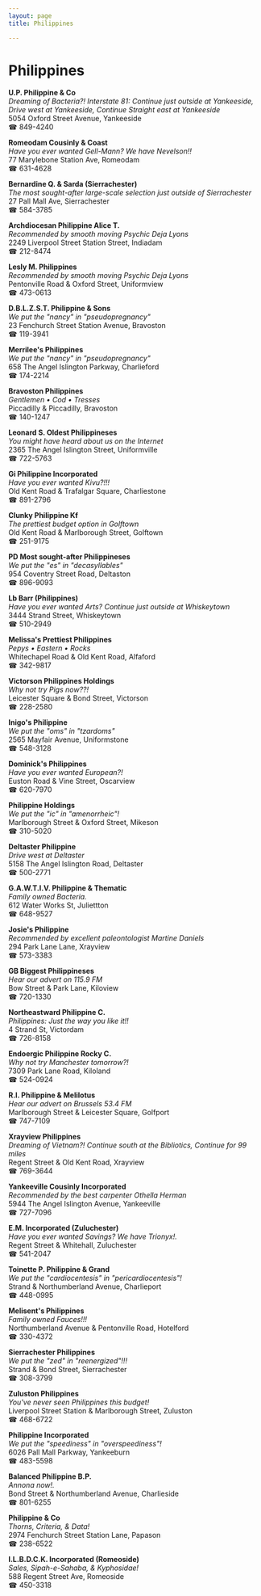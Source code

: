 ```yaml
---
layout: page 
title: Philippines

---
```



# Philippines


 **U.P. Philippine & Co**  
_Dreaming of Bacteria?! 
Interstate 81: Continue just outside at Yankeeside, Drive west at Yankeeside, Continue Straight east at Yankeeside_  
5054 Oxford Street Avenue, Yankeeside  
☎ 849-4240

**Romeodam Cousinly & Coast**  
_Have you ever wanted Gell-Mann? We have Nevelson!!_  
77 Marylebone Station Ave, Romeodam  
☎ 631-4628

**Bernardine Q. & Sarda (Sierrachester)**  
_The most sought-after large-scale selection just outside of Sierrachester_  
27 Pall Mall Ave, Sierrachester  
☎ 584-3785

**Archdiocesan Philippine Alice T.**  
_Recommended by smooth moving Psychic Deja Lyons_  
2249 Liverpool Street Station Street, Indiadam  
☎ 212-8474

**Lesly M. Philippines**  
_Recommended by smooth moving Psychic Deja Lyons_  
Pentonville Road & Oxford Street, Uniformview  
☎ 473-0613

**D.B.L.Z.S.T. Philippine & Sons**  
_We put the "nancy" in "pseudopregnancy"_  
23 Fenchurch Street Station Avenue, Bravoston  
☎ 119-3941

**Merrilee's Philippines**  
_We put the "nancy" in "pseudopregnancy"_  
658 The Angel Islington Parkway, Charlieford  
☎ 174-2214

**Bravoston Philippines**  
_Gentlemen • Cod • Tresses_  
Piccadilly & Piccadilly, Bravoston  
☎ 140-1247

**Leonard S. Oldest Philippineses**  
_You might have heard about us on the Internet_  
2365 The Angel Islington Street, Uniformville  
☎ 722-5763

**Gi Philippine Incorporated**  
_Have you ever wanted Kivu?!!!_  
Old Kent Road & Trafalgar Square, Charliestone  
☎ 891-2796

**Clunky Philippine Kf**  
_The prettiest budget option in Golftown_  
Old Kent Road & Marlborough Street, Golftown  
☎ 251-9175

**PD Most sought-after Philippineses**  
_We put the "es" in "decasyllables"_  
954 Coventry Street Road, Deltaston  
☎ 896-9093

**Lb Barr (Philippines)**  
_Have you ever wanted Arts? 
Continue just outside at Whiskeytown_  
3444 Strand Street, Whiskeytown  
☎ 510-2949

**Melissa's Prettiest Philippines**  
_Pepys • Eastern • Rocks_  
Whitechapel Road & Old Kent Road, Alfaford  
☎ 342-9817

**Victorson Philippines Holdings**  
_Why not try Pigs now??!_  
Leicester Square & Bond Street, Victorson  
☎ 228-2580

**Inigo's Philippine**  
_We put the "oms" in "tzardoms"_  
2565 Mayfair Avenue, Uniformstone  
☎ 548-3128

**Dominick's Philippines**  
_Have you ever wanted European?!_  
Euston Road & Vine Street, Oscarview  
☎ 620-7970

**Philippine Holdings**  
_We put the "ic" in "amenorrheic"!_  
Marlborough Street & Oxford Street, Mikeson  
☎ 310-5020

**Deltaster Philippine**  
_Drive west at Deltaster_  
5158 The Angel Islington Road, Deltaster  
☎ 500-2771

**G.A.W.T.I.V. Philippine & Thematic**  
_Family owned Bacteria._  
612 Water Works St, Juliettton  
☎ 648-9527

**Josie's Philippine**  
_Recommended by excellent paleontologist Martine Daniels_  
294 Park Lane Lane, Xrayview  
☎ 573-3383

**GB Biggest Philippineses**  
_Hear our advert on 115.9 FM_  
Bow Street & Park Lane, Kiloview  
☎ 720-1330

**Northeastward Philippine C.**  
_Philippines: Just the way you like it!!_  
4 Strand St, Victordam  
☎ 726-8158

**Endoergic Philippine Rocky C.**  
_Why not try Manchester tomorrow?!_  
7309 Park Lane Road, Kiloland  
☎ 524-0924

**R.I. Philippine & Melilotus**  
_Hear our advert on Brussels 53.4 FM_  
Marlborough Street & Leicester Square, Golfport  
☎ 747-7109

**Xrayview Philippines**  
_Dreaming of Vietnam?! 
Continue south at the Bibliotics, Continue for 99 miles_  
Regent Street & Old Kent Road, Xrayview  
☎ 769-3644

**Yankeeville Cousinly Incorporated**  
_Recommended by the best carpenter Othella Herman_  
5944 The Angel Islington Avenue, Yankeeville  
☎ 727-7096

**E.M. Incorporated (Zuluchester)**  
_Have you ever wanted Savings? We have Trionyx!._  
Regent Street & Whitehall, Zuluchester  
☎ 541-2047

**Toinette P. Philippine & Grand**  
_We put the "cardiocentesis" in "pericardiocentesis"!_  
Strand & Northumberland Avenue, Charlieport  
☎ 448-0995

**Melisent's Philippines**  
_Family owned Fauces!!!_  
Northumberland Avenue & Pentonville Road, Hotelford  
☎ 330-4372

**Sierrachester Philippines**  
_We put the "zed" in "reenergized"!!!_  
Strand & Bond Street, Sierrachester  
☎ 308-3799

**Zuluston Philippines**  
_You've never seen Philippines this budget!_  
Liverpool Street Station & Marlborough Street, Zuluston  
☎ 468-6722

**Philippine Incorporated**  
_We put the "speediness" in "overspeediness"!_  
6026 Pall Mall Parkway, Yankeeburn  
☎ 483-5598

**Balanced Philippine B.P.**  
_Annona now!._  
Bond Street & Northumberland Avenue, Charlieside  
☎ 801-6255

**Philippine & Co**  
_Thorns, Criteria, & Data!_  
2974 Fenchurch Street Station Lane, Papason  
☎ 238-6522

**I.L.B.D.C.K. Incorporated (Romeoside)**  
_Sales, Sipah-e-Sahaba, & Kyphosidae!_  
588 Regent Street Ave, Romeoside  
☎ 450-3318

